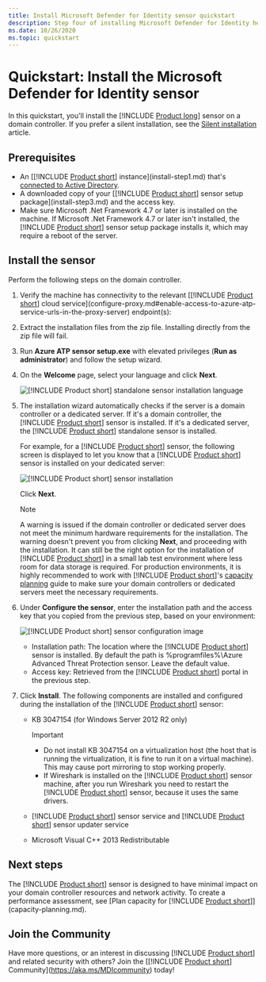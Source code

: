```yaml
---
title: Install Microsoft Defender for Identity sensor quickstart
description: Step four of installing Microsoft Defender for Identity helps you to install the Defender for Identity sensor.
ms.date: 10/26/2020
ms.topic: quickstart
---
```


# Quickstart: Install the Microsoft Defender for Identity sensor

In this quickstart, you'll install the [!INCLUDE [Product long](includes/product-long.md)] sensor on a domain controller. If you prefer a silent installation, see the [Silent installation](silent-installation.md) article.

## Prerequisites

- An [[!INCLUDE [Product short](includes/product-short.md)] instance](install-step1.md) that's [connected to Active Directory](install-step2.md).
- A downloaded copy of your [[!INCLUDE [Product short](includes/product-short.md)] sensor setup package](install-step3.md) and the access key.
- Make sure Microsoft .Net Framework 4.7 or later is installed on the machine. If Microsoft .Net Framework 4.7 or later isn't installed, the [!INCLUDE [Product short](includes/product-short.md)] sensor setup package installs it, which may require a reboot of the server.

## Install the sensor

Perform the following steps on the domain controller.

1. Verify the machine has connectivity to the relevant [[!INCLUDE [Product short](includes/product-short.md)] cloud service](configure-proxy.md#enable-access-to-azure-atp-service-urls-in-the-proxy-server) endpoint(s):
1. Extract the installation files from the zip file. Installing directly from the zip file will fail.
1. Run **Azure ATP sensor setup.exe** with elevated privileges (**Run as administrator**) and follow the setup wizard.
1. On the **Welcome** page, select your language and click **Next**.

    ![[!INCLUDE [Product short](includes/product-short.md)] standalone sensor installation language](media/sensor-install-language.png)

1. The installation wizard automatically checks if the server is a domain controller or a dedicated server. If it's a domain controller, the [!INCLUDE [Product short](includes/product-short.md)] sensor is installed. If it's a dedicated server, the [!INCLUDE [Product short](includes/product-short.md)] standalone sensor is installed.

    For example, for a [!INCLUDE [Product short](includes/product-short.md)] sensor, the following screen is displayed to let you know that a [!INCLUDE [Product short](includes/product-short.md)] sensor is installed on your dedicated server:

    ![[!INCLUDE [Product short](includes/product-short.md)] sensor installation](media/sensor-install-deployment-type.png)

    Click **Next**.

    > [!NOTE]
    > A warning is issued if the domain controller or dedicated server does not meet the minimum hardware requirements for the installation. The warning doesn't prevent you from clicking **Next**, and proceeding with the installation. It can still be the right option for the installation of [!INCLUDE [Product short](includes/product-short.md)] in a small lab test environment where less room for data storage is required. For production environments, it is highly recommended to work with [!INCLUDE [Product short](includes/product-short.md)]'s [capacity planning](capacity-planning.md) guide to make sure your domain controllers or dedicated servers meet the necessary requirements.

1. Under **Configure the sensor**, enter the installation path and the access key that you copied from the previous step, based on your environment:

    ![[!INCLUDE [Product short](includes/product-short.md)] sensor configuration image](media/sensor-install-config.png)

    - Installation path: The location where the [!INCLUDE [Product short](includes/product-short.md)] sensor is installed. By default the path is  %programfiles%\Azure Advanced Threat Protection sensor. Leave the default value.
    - Access key: Retrieved from the [!INCLUDE [Product short](includes/product-short.md)] portal in the previous step.

1. Click **Install**. The following components are installed and configured during the installation of the [!INCLUDE [Product short](includes/product-short.md)] sensor:

    - KB 3047154 (for Windows Server 2012 R2 only)

        > [!IMPORTANT]
        >
        > - Do not install KB 3047154 on a virtualization host (the host that is running the virtualization, it is fine to run it on a virtual machine). This may cause port mirroring to stop working properly.
        > - If Wireshark is installed on the [!INCLUDE [Product short](includes/product-short.md)] sensor machine, after you run Wireshark you need to restart the [!INCLUDE [Product short](includes/product-short.md)] sensor, because it uses the same drivers.

    - [!INCLUDE [Product short](includes/product-short.md)] sensor service and [!INCLUDE [Product short](includes/product-short.md)] sensor updater service
    - Microsoft Visual C++ 2013 Redistributable

## Next steps

The [!INCLUDE [Product short](includes/product-short.md)] sensor is designed to have minimal impact on your domain controller resources and network activity. To create a performance assessment, see [Plan capacity for [!INCLUDE [Product short](includes/product-short.md)]](capacity-planning.md).

## Join the Community

Have more questions, or an interest in discussing [!INCLUDE [Product short](includes/product-short.md)] and related security with others? Join the [[!INCLUDE [Product short](includes/product-short.md)] Community](https://aka.ms/MDIcommunity) today!
